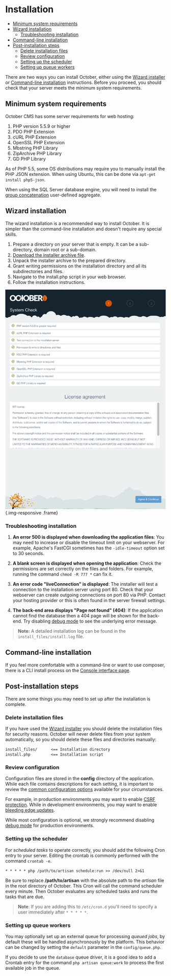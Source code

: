 # Installation

- [Minimum system requirements](#system-requirements)
- [Wizard installation](#wizard-installation)
    - [Troubleshooting installation](#troubleshoot-installation)
- [Command-line installation](#command-line-installation)
- [Post-installation steps](#post-install-steps)
    - [Delete installation files](#delete-install-files)
    - [Review configuration](#config-review)
    - [Setting up the scheduler](#crontab-setup)
    - [Setting up queue workers](#queue-setup)

There are two ways you can install October, either using the [Wizard installer](#wizard-installation) or [Command-line installation](../console/commands#console-install) instructions. Before you proceed, you should check that your server meets the minimum system requirements.

<a name="system-requirements"></a>
## Minimum system requirements

October CMS has some server requirements for web hosting:

1. PHP version 5.5.9 or higher
1. PDO PHP Extension
1. cURL PHP Extension
1. OpenSSL PHP Extension
1. Mbstring PHP Library
1. ZipArchive PHP Library
1. GD PHP Library

As of PHP 5.5, some OS distributions may require you to manually install the PHP JSON extension. When using Ubuntu, this can be done via `apt-get install php5-json`.

When using the SQL Server database engine, you will need to install the [group concatenation](https://groupconcat.codeplex.com/) user-defined aggregate.

<a name="wizard-installation"></a>
## Wizard installation

The wizard installation is a recommended way to install October. It is simpler than the command-line installation and doesn't require any special skills.

1. Prepare a directory on your server that is empty. It can be a sub-directory, domain root or a sub-domain.
1. [Download the installer archive file](http://octobercms.com/download).
1. Unpack the installer archive to the prepared directory.
1. Grant writing permissions on the installation directory and all its subdirectories and files.
1. Navigate to the install.php script in your web browser.
1. Follow the installation instructions.

![image](https://github.com/octobercms/docs/blob/master/images/wizard-installer.png?raw=true) {.img-responsive .frame}

<a name="troubleshoot-installation"></a>
### Troubleshooting installation

1. **An error 500 is displayed when downloading the application files**: You may need to increase or disable the timeout limit on your webserver. For example, Apache's FastCGI sometimes has the `-idle-timeout` option set to 30 seconds.

1. **A blank screen is displayed when opening the application**: Check the permissions are set correctly on the files and folders. For example, running the command `chmod -R 777 *` can fix it.

1. **An error code "liveConnection" is displayed**: The installer will test a connection to the installation server using port 80. Check that your webserver can create outgoing connections on port 80 via PHP. Contact your hosting provider or this is often found in the server firewall settings.

1. **The back-end area displays "Page not found" (404)**: If the application cannot find the database then a 404 page will be shown for the back-end. Try disabling [debug mode](../setup/configuration#debug-mode) to see the underlying error message.

> **Note:** A detailed installation log can be found in the `install_files/install.log` file.

<a name="command-line-installation"></a>
## Command-line installation

If you feel more comfortable with a command-line or want to use composer, there is a CLI install process on the [Console interface page](../console/commands#console-install).

<a name="post-install-steps"></a>
## Post-installation steps

There are some things you may need to set up after the installation is complete.

<a name="delete-install-files"></a>
### Delete installation files

If you have used the [Wizard installer](#wizard-installation) you should delete the installation files for security reasons. October will never delete files from your system automatically, so you should delete these files and directories manually:

    install_files/      <== Installation directory
    install.php         <== Installation script

<a name="config-review"></a>
### Review configuration

Configuration files are stored in the **config** directory of the application. While each file contains descriptions for each setting, it is important to review the [common configuration options](../setup/configuration) available for your circumstances.

For example, in production environments you may want to enable [CSRF protection](../setup/configuration#csrf-protection). While in development environments, you may want to enable [bleeding edge updates](../setup/configuration#edge-updates).

While most configuration is optional, we strongly recommend disabling [debug mode](../setup/configuration#debug-mode) for production environments.

<a name="crontab-setup"></a>
### Setting up the scheduler

For *scheduled tasks* to operate correctly, you should add the following Cron entry to your server. Editing the crontab is commonly performed with the command `crontab -e`.

    * * * * * php /path/to/artisan schedule:run >> /dev/null 2>&1

Be sure to replace **/path/to/artisan** with the absolute path to the *artisan* file in the root directory of October. This Cron will call the command scheduler every minute. Then October evaluates any scheduled tasks and runs the tasks that are due.

> **Note**: If you are adding this to `/etc/cron.d` you'll need to specify a user immediately after `* * * * *`.

<a name="queue-setup"></a>
### Setting up queue workers

You may optionally set up an external queue for processing *queued jobs*, by default these will be handled asynchronously by the platform. This behavior can be changed by setting the `default` parameter in the `config/queue.php`.

If you decide to use the `database` queue driver, it is a good idea to add a Crontab entry for the command `php artisan queue:work` to process the first available job in the queue.

